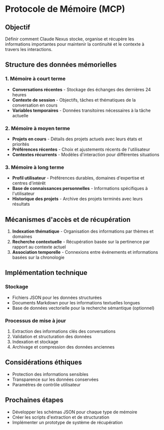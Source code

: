 # Protocole de Mémoire (MCP)

## Objectif
Définir comment Claude Nexus stocke, organise et récupère les informations importantes pour maintenir la continuité et le contexte à travers les interactions.

## Structure des données mémorielles

### 1. Mémoire à court terme
- **Conversations récentes** - Stockage des échanges des dernières 24 heures
- **Contexte de session** - Objectifs, tâches et thématiques de la conversation en cours
- **Variables temporaires** - Données transitoires nécessaires à la tâche actuelle

### 2. Mémoire à moyen terme
- **Projets en cours** - Détails des projets actuels avec leurs états et priorités
- **Préférences récentes** - Choix et ajustements récents de l'utilisateur
- **Contextes récurrents** - Modèles d'interaction pour différentes situations

### 3. Mémoire à long terme
- **Profil utilisateur** - Préférences durables, domaines d'expertise et centres d'intérêt
- **Base de connaissances personnelles** - Informations spécifiques à l'utilisateur
- **Historique des projets** - Archive des projets terminés avec leurs résultats

## Mécanismes d'accès et de récupération

1. **Indexation thématique** - Organisation des informations par thèmes et domaines
2. **Recherche contextuelle** - Récupération basée sur la pertinence par rapport au contexte actuel
3. **Association temporelle** - Connexions entre événements et informations basées sur la chronologie

## Implémentation technique

### Stockage
- Fichiers JSON pour les données structurées
- Documents Markdown pour les informations textuelles longues
- Base de données vectorielle pour la recherche sémantique (optionnel)

### Processus de mise à jour
1. Extraction des informations clés des conversations
2. Validation et structuration des données
3. Indexation et stockage
4. Archivage et compression des données anciennes

## Considérations éthiques
- Protection des informations sensibles
- Transparence sur les données conservées
- Paramètres de contrôle utilisateur

## Prochaines étapes
- Développer les schémas JSON pour chaque type de mémoire
- Créer les scripts d'extraction et de structuration
- Implémenter un prototype de système de récupération